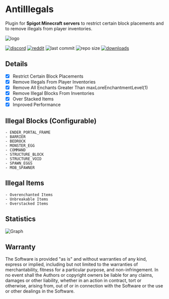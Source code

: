 # AntiIllegals

Plugin for **Spigot Minecraft servers** to restrict certain block placements and to remove illegals from player inventories.

![logo](https://github.com/zeroBzeroT/AntiIllegals/blob/master/logo.jpg?raw=true)

[![discord](https://img.shields.io/discord/895546064260718622?logo=discord)](https://discord.0b0t.org)
[![reddit](https://img.shields.io/reddit/subreddit-subscribers/0b0t)](https://old.reddit.com/r/0b0t/)
![last commit](https://img.shields.io/github/last-commit/zeroBzeroT/AntiIllegals)
![repo size](https://img.shields.io/github/languages/code-size/zeroBzeroT/AntiIllegals.svg?label=repo%20size)
[![downloads](https://img.shields.io/github/downloads/zeroBzeroT/AntiIllegals/total)](https://github.com/zeroBzeroT/AntiIllegals/releases)

## Details

- [x] Restrict Certain Block Placements
- [x] Remove Illegals From Player Inventories
- [x] Remove All Enchants Greater Than maxLoreEnchantmentLevel(1)
- [x] Remove Illegal Blocks From Inventories
- [x] Over Stacked Items
- [x] Improved Performance

## Illegal Blocks (Configurable)
    - ENDER_PORTAL_FRAME
    - BARRIER
    - BEDROCK
    - MONSTER_EGG
    - COMMAND
    - STRUCTURE_BLOCK
    - STRUCTURE_VOID
    - SPAWN_EGGS
    - MOB_SPAWNER

## Illegal Items
    - Overenchanted Items
    - Unbreakable Items
    - Overstacked Items

## Statistics

![Graph](https://bstats.org/signatures/bukkit/0b0t_AntiIllegals.svg)

## Warranty

The Software is provided "as is" and without warranties of any kind, express
or implied, including but not limited to the warranties of merchantability,
fitness for a particular purpose, and non-infringement. In no event shall the
Authors or copyright owners be liable for any claims, damages or other
liability, whether in an action in contract, tort or otherwise, arising from,
out of or in connection with the Software or the use or other dealings in the
Software.
